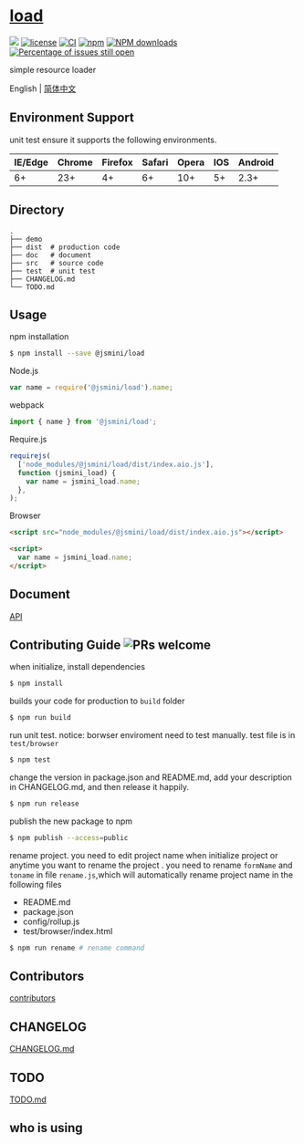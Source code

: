 # [load](https://github.com/jsmini/load)

[![](https://img.shields.io/badge/Powered%20by-jslib%20load-brightgreen.svg)](https://github.com/yanhaijing/jslib-load)
[![license](https://img.shields.io/badge/license-MIT-blue.svg)](https://github.com/jsmini/load/blob/master/LICENSE)
[![CI](https://github.com/jsmini/load/actions/workflows/ci.yml/badge.svg?branch=master)](https://github.com/jsmini/load/actions/workflows/ci.yml)
[![npm](https://img.shields.io/badge/npm-0.4.0-orange.svg)](https://www.npmjs.com/package/@jsmini/load)
[![NPM downloads](http://img.shields.io/npm/dm/@jsmini/load.svg?style=flat-square)](http://www.npmtrends.com/@jsmini/load)
[![Percentage of issues still open](http://isitmaintained.com/badge/open/jsmini/load.svg)](http://isitmaintained.com/project/jsmini/load 'Percentage of issues still open')

simple resource loader

English | [简体中文](./README-zh_CN.md)

## Environment Support

unit test ensure it supports the following environments.

| IE/Edge | Chrome | Firefox | Safari | Opera | IOS | Android |
| ------- | ------ | ------- | ------ | ----- | --- | ------- |
| 6+      | 23+    | 4+      | 6+     | 10+   | 5+  | 2.3+    |

## Directory

```
.
├── demo
├── dist  # production code
├── doc   # document
├── src   # source code
├── test  # unit test
├── CHANGELOG.md
└── TODO.md
```

## Usage

npm installation

```bash
$ npm install --save @jsmini/load
```

Node.js

```js
var name = require('@jsmini/load').name;
```

webpack

```js
import { name } from '@jsmini/load';
```

Require.js

```js
requirejs(
  ['node_modules/@jsmini/load/dist/index.aio.js'],
  function (jsmini_load) {
    var name = jsmini_load.name;
  },
);
```

Browser

```html
<script src="node_modules/@jsmini/load/dist/index.aio.js"></script>

<script>
  var name = jsmini_load.name;
</script>
```

## Document

[API](https://github.com/jsmini/load/blob/master/doc/api.md)

## Contributing Guide ![PRs welcome](https://img.shields.io/badge/PRs-welcome-brightgreen.svg)

when initialize, install dependencies

```bash
$ npm install
```

builds your code for production to `build` folder

```bash
$ npm run build
```

run unit test. notice: borwser enviroment need to test manually. test file is in `test/browser`

```bash
$ npm test
```

change the version in package.json and README.md, add your description in CHANGELOG.md, and then release it happily.

```bash
$ npm run release
```

publish the new package to npm

```bash
$ npm publish --access=public
```

rename project. you need to edit project name when initialize project or anytime you want to rename the project . you need to rename `formName` and `toname` in file `rename.js`,which will automatically rename project name in the following files

- README.md
- package.json
- config/rollup.js
- test/browser/index.html

```bash
$ npm run rename # rename command
```

## Contributors

[contributors](https://github.com/jsmini/load/graphs/contributors)

## CHANGELOG

[CHANGELOG.md](https://github.com/jsmini/load/blob/master/CHANGELOG.md)

## TODO

[TODO.md](https://github.com/jsmini/load/blob/master/TODO.md)

## who is using

